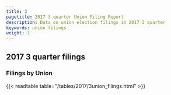 ```yaml
---
title: 3
pagetitle: 2017 3 quarter Union Filing Report
description: Data on union election filings in 2017 3 quarter 
keywords: union filings
weight: 1
---
```


## 2017 3 quarter filings

### Filings by Union
{{< readtable table="/tables/2017/3union_filings.html" >}}
